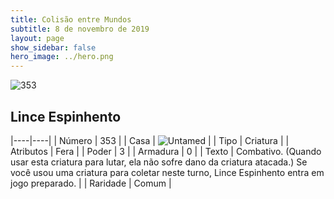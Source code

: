 ```yaml
---
title: Colisão entre Mundos
subtitle: 8 de novembro de 2019
layout: page
show_sidebar: false
hero_image: ../hero.png
---
```


![353](https://cdn.keyforgegame.com/media/card_front/pt/452_353_8Q954Q3PXJ4X_pt.png)

## Lince Espinhento

|----|----|
| Número | 353 |
| Casa | ![Untamed](https://archonarcana.com/images/thumb/b/bd/Untamed.png/22px-Untamed.png "Indomados") |
| Tipo | Criatura |
| Atributos | Fera |
| Poder | 3 |
| Armadura | 0 |
| Texto | Combativo. (Quando usar esta criatura para lutar, ela não sofre dano da criatura atacada.) Se você usou uma criatura para coletar neste turno, Lince Espinhento entra em jogo preparado. |
| Raridade | Comum |
